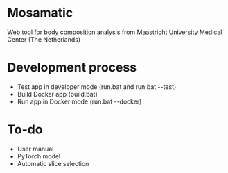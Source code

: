# Mosamatic
Web tool for body composition analysis from Maastricht University Medical Center (The Netherlands)

# Development process
- Test app in developer mode (run.bat and run.bat --test)
- Build Docker app (build.bat)
- Run app in Docker mode (run.bat --docker)

# To-do
- User manual
- PyTorch model
- Automatic slice selection
